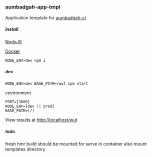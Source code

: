 ### aumbadgah-app-tmpl

Application template for [aumbadgah-ci](https://github.com/aumbadgah/aumbadgah-ci)

##### install

[NodeJS](https://nodejs.org/en/download/)

[Docker](https://docs.docker.com/engine/installation/)

```
NODE_ENV=dev npm i
```

##### dev

```
NODE_ENV=dev BASE_PATH=/wut npm start
```

environment
```
PORT=[3000]
NODE_ENV=[dev || prod]
BASE_PATH=[/]
```

View results at [http://localhost/wut](http://localhost/wut)

##### todo

fresh hmr build should be mounted for serve in container
also mount templates directory
